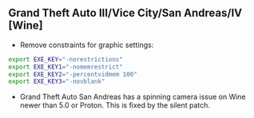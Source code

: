 ## Grand Theft Auto III/Vice City/San Andreas/IV [Wine]

- Remove constraints for grарhіс ѕеttіngѕ:
```sh
export EXE_KEY="-norestrictions"
export EXE_KEY1="-nomemrestrict"
export EXE_KEY2="-percentvidmem 100"
export EXE_KEY3="-novblank"
```
- Grand Theft Auto San Andreas has a spinning camera issue on Wine newer than 5.0 or Proton. This is fixed by the silent patch.